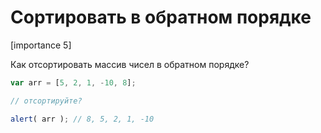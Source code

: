 # Сортировать в обратном порядке

[importance 5]

Как отсортировать массив чисел в обратном порядке?

```js
var arr = [5, 2, 1, -10, 8];

// отсортируйте?

alert( arr ); // 8, 5, 2, 1, -10
```

